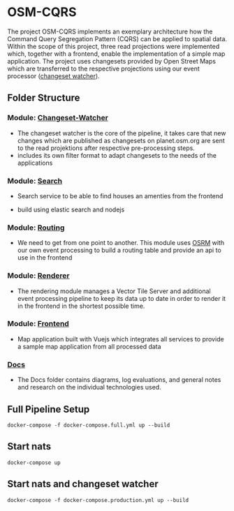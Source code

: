 # OSM-CQRS

The project OSM-CQRS implements an exemplary architecture how the Command Query Segregation Pattern (CQRS) can be applied to spatial data. Within the scope of this project, three read projections were implemented which, together with a frontend, enable the implementation of a simple map application. The project uses changesets provided by Open Street Maps which are transferred to the respective projections using our event processor ([changeset watcher](./changeset-watcher/)).

## Folder Structure


### Module: [Changeset-Watcher](./changeset-watcher//)

- The changeset watcher is the core of the pipeline, it takes care that new changes which are published as changesets on planet.osm.org are sent to the read projektions after respective pre-processing steps.
- includes its own filter format to adapt changesets to the needs of the applications

### Module: [Search](./search/)

- Search service to be able to find houses an amenties from the frontend

- build using elastic search and nodejs


### Module: [Routing](./routing/)

- We need to get from one point to another. This module uses [OSRM](http://project-osrm.org/) with our own event processing to build a routing table and provide an api to use in the frontend


### Module: [Renderer](./renderer/)
- The rendering module manages a Vector Tile Server and additional event processing pipeline to keep its data up to date in order to render it in the frontend in the shortest possible time.


### Module: [Frontend](./frontend/)
- Map application built with Vuejs which integrates all services to provide a sample map application from all processed data

### [Docs](./docs/)

- The Docs folder contains diagrams, log evaluations, and general notes and research on the individual technologies used.

## Full Pipeline Setup

```vim
docker-compose -f docker-compose.full.yml up --build
```

## Start nats

```vim
docker-compose up
```

## Start nats and changeset watcher

```vim
docker-compose -f docker-compose.production.yml up --build
```